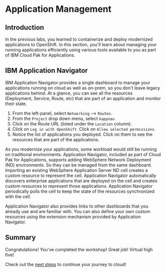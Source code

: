 # Application Management

## Introduction

In the previous labs, you learned to containerize and deploy modernized applications to OpenShift. In this section, you'll learn about managing your running applications efficiently using various tools available to you as part of IBM Cloud Pak for Applications.

## IBM Application Navigator

IBM Application Navigator provides a single dashboard to manage your applications running on cloud as well as on-prem, so you don't leave legacy applications behind. At a glance, you can see all the resources (Deployment, Service, Route, etc) that are part of an application and monitor their state. 

1. From the left-panel, select `Networking` --> `Routes`.
1. From the `Project` drop down menu, select `kappnav`. 
1. Click on the Route URL (listed under the `Location` column).
1. Click on `Log in with OpenShift`. Click on `Allow selected permissions`.
1. Notice the list of applications you deployed. Click on them to see the resources that are part of the applications. 

As you modernize your applications, some workload would still be running on traditional environments. Application Navigator, included as part of Cloud Pak for Applications, supports adding WebSphere Network Deployment (ND) environments. So they can be managed from the same dashboard. Importing an existing WebSphere Application Server ND cell creates a custom resource to represent the cell. Application Navigator automatically discovers enterprise applications that are deployed on the cell and creates custom resources to represent those applications. Application Navigator periodically polls the cell to keep the state of the resources synchronized with the cell. 

Application Navigator also provides links to other dashboards that you already use and are familiar with. You can also define your own custom resources using the extension mechanism provided by Application Navigator. 

## Summary

Congratulations! You've completed the workshop! Great job! Virtual high five!

Check out the [next steps](../resources.md) to continue your journey to cloud!